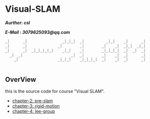 # Visual-SLAM



___Aurther: csl___

___E-Mail : 3079625093@qq.com___

```cpp
_|      _|                _|_|_|  _|          _|_|    _|      _|  
_|      _|              _|        _|        _|    _|  _|_|  _|_|  
_|      _|  _|_|_|_|_|    _|_|    _|        _|_|_|_|  _|  _|  _|  
  _|  _|                      _|  _|        _|    _|  _|      _|  
    _|                  _|_|_|    _|_|_|_|  _|    _|  _|      _|  
                                                                  
```

## OverView

this is the source code for course "Visual SLAM".

+ [chapter-2: pre-slam](./chp2-pre-slam/)
+ [chapter-3: rigid-motion](./chp3-rigid-motion/)
+ [chapter-4: lee-group](./chp4-lee-group/)
